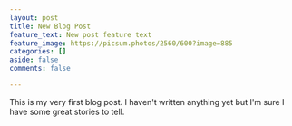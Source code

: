 ```yaml
---
layout: post
title: New Blog Post
feature_text: New post feature text
feature_image: https://picsum.photos/2560/600?image=885
categories: []
aside: false
comments: false

---
```

This is my very first blog post. I haven't written anything yet but I'm sure I have some great stories to tell.